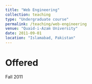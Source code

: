 ```yaml
---
title: "Web Engineering"
collection: teaching
type: "Undergraduate course"
permalink: /teaching/web-engineering
venue: "Quaid-i-Azam University"
date: 2011-09-01
location: "Islamabad, Pakistan"
---
```


Offered
======
Fall 2011
